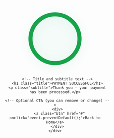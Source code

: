 <!doctype html>
<html lang="en">
<head>
  <meta charset="utf-8" />
  <meta name="viewport" content="width=device-width,initial-scale=1" />
  <title>Payment Successful</title>
  <style>
    :root{
      --bg:#cfefff;            /* light blue background */
      --circle:#16a34a;        /* green circle */
      --check:#10b981;         /* check color (slightly lighter) */
      --text:#0f172a;          /* dark text */
      --max-width:780px;
    }

    html,body{
      height:100%;
      margin:0;
      font-family: Inter, ui-sans-serif, system-ui, -apple-system, "Segoe UI", Roboto, "Helvetica Neue", Arial;
      -webkit-font-smoothing:antialiased;
      -moz-osx-font-smoothing:grayscale;
      background:var(--bg);
      color:var(--text);
    }

    /* Centering container for mobile-first layout */
    .wrap{
      min-height:100vh;
      display:flex;
      align-items:center;
      justify-content:center;
      padding:6vw 5vw;
      box-sizing:border-box;
    }

    .card{
      width:100%;
      max-width:var(--max-width);
      text-align:center;
      background:transparent; /* keep it minimalist */
      border-radius:16px;
      padding:4vw 4vw 6vw;
      box-sizing:border-box;
      -webkit-tap-highlight-color: transparent;
    }

    /* SVG sizing - use viewport width to make it responsive on small screens */
    .icon{
      width:56vw;               /* large on phones */
      max-width:320px;         /* cap on bigger phones */
      height:auto;
      margin:0 auto;
      display:block;
      filter: drop-shadow(0 6px 18px rgba(16, 185, 129, 0.12));
    }

    .title{
      margin-top:6vw;
      font-size:6.6vw;         /* fluid text size for mobile */
      line-height:1;
      font-weight:700;
      letter-spacing:0.01em;
    }

    /* Cap sizes for larger screens */
    @media (min-width:420px){
      .title{ font-size:28px; margin-top:22px; }
      .icon{ width:220px; max-width:320px; }
      .card{ padding:28px; }
    }

    .subtitle{
      margin-top:10px;
      font-size:3.8vw;
      color:rgba(15,23,42,0.75);
      font-weight:600;
    }
    @media (min-width:420px){
      .subtitle{ font-size:14px; }
    }

    /* BUTTON (optional) */
    .btn{
      margin-top:20px;
      display:inline-block;
      padding:12px 20px;
      border-radius:10px;
      background:#0f172a;
      color:white;
      text-decoration:none;
      font-weight:600;
      font-size:14px;
      box-shadow: 0 6px 14px rgba(2,6,23,0.12);
    }

    /* checkmark animation (stroke drawing) */
    .check-stroke{
      stroke-dasharray: 1200;
      stroke-dashoffset: 1200;
      animation: draw 0.9s cubic-bezier(.2,.9,.2,1) 0.25s forwards;
    }

    @keyframes draw {
      to { stroke-dashoffset: 0; }
    }
  </style>
</head>
<body>
  <main class="wrap" role="main">
    <div class="card" aria-live="polite">
      <!-- Inline SVG: circle + check. Accessible label added -->
      <svg class="icon" viewBox="0 0 200 200" role="img" aria-label="Payment successful. A green check inside a circle on a light blue background.">
        <!-- Outer ring -->
        <circle cx="100" cy="100" r="72" fill="none" stroke="#16a34a" stroke-width="12" stroke-linecap="round"/>
        <!-- Filled slightly-lighter inner circle for clean look (optional subtle) -->
        <circle cx="100" cy="100" r="66" fill="rgba(16,185,129,0.03)" stroke="none" />
        <!-- Check mark path - stroke animation applies -->
        <path class="check-stroke" d="M62 102 L88 128 L138 80"
              fill="none"
              stroke="#10b981"
              stroke-width="14"
              stroke-linecap="round"
              stroke-linejoin="round"/>
      </svg>

      <!-- Title and subtitle text -->
      <h1 class="title">PAYMENT SUCCESSFUL</h1>
      <p class="subtitle">Thank you — your payment has been processed.</p>

      <!-- Optional CTA (you can remove or change) -->
      <div>
        <a class="btn" href="#" onclick="event.preventDefault();">Back to Home</a>
      </div>
    </div>
  </main>

  <!-- Small JS to improve accessibility: focus title for screen readers when page loads -->
  <script>
    // Move focus to the title for screen readers
    document.addEventListener('DOMContentLoaded', function(){
      const title = document.querySelector('.title');
      if(title) {
        title.setAttribute('tabindex','-1');
        title.focus({preventScroll:true});
      }
    });
  </script>
</body>
</html>

